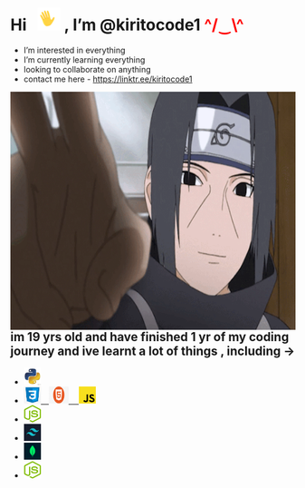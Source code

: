 #  Hi &nbsp; <img src="https://github.com/kiritocode1/kiritocode1/blob/main/wave.gif" width="40px" height="40px"/> , I’m @kiritocode1 <strong style="color:red">^/‿\\^</strong>
-  I’m interested in everything
-  I’m currently learning everything
-  looking to collaborate on anything
- contact me here - https://linktr.ee/kiritocode1

<p><img src="https://github.com/kiritocode1/kiritocode1/blob/main/itachi_smiling.gif"  align="left" alt="smile" width="100%" height="420"/>
</p>



---





## im 19 yrs old and have finished 1 yr of my coding journey and ive learnt a lot of things , including -> 
<!-- [![portfolio](https://img.shields.io/badge/my_portfolio-000?style=for-the-badge&logo=ko-fi&logoColor=white)](https://katherinempeterson.com/) -->
<ul>
  <li><a href="https://www.python.org/"><img src="https://github.com/kiritocode1/kiritocode1/blob/main/readme.jpg" width="30px" height="30px" /></a></li>
  <li><a href="https://sepia-slope-2a3.notion.site/HTML-and-CSS-and-Basic-Javascript-2753717d90ab49d196df9b8677926f86"><img src="https://github.com/kiritocode1/kiritocode1/blob/main/css-logo.png"  width="30px" height="30px"/>&emsp;<img src="https://github.com/kiritocode1/kiritocode1/blob/main/html-logo.png"  width="35px" height="30px"/>&emsp;
    <img src="https://github.com/kiritocode1/kiritocode1/blob/main/js-logo.png"  width="30px" height="30px"/>
    </a></li>
<li><a herf="https://nodejs.org/en/"><img src="https://github.com/kiritocode1/kiritocode1/blob/main/node-logo.png" width="30px" height="30px"/></a></li>
<li><a herf="https://tailwindcss.com/"><img src="https://github.com/kiritocode1/kiritocode1/blob/main/tailwind-css-logo.png" width="30px" height="30px"/></a></li>
<li><a herf="https://www.mongodb.com/"><img src="https://github.com/kiritocode1/kiritocode1/blob/main/mongo-logo.png" width="30px" height="30px"/></a></li>
<li><a herf=""><img src="https://github.com/kiritocode1/kiritocode1/blob/main/node-logo.png" width="30px" height="30px"/></a></li>

</ul>









<!---
kiritocode1/kiritocode1 is a ✨ special ✨ repository because its `README.md` (this file) appears on your GitHub profile.
You can click the Preview link to take a look at your changes.
--->
